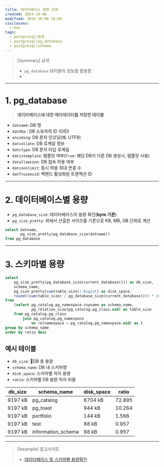 ```yaml
---
title: 데이터베이스 용량 조회
created: 2024-10-06
modified: 2024-10-06 16:04
cssclasses:
  - max
tags:
  - postgresql/용량
  - postgresql/pg_database
  - postgresql/schema
---
```

> [!summary] 요약
> - `pg_database` 테이블의 정보를 활용함
> - 

---
# 1. pg_database
> **데이터베이스에 대한 메타데이터를 저장한 테이블**
- `datname`: DB 명
- `datdba` : DB 소유자의 ID (OID)
- `encoding`: DB 문자 인코딩(예: UTF8)
- `datcollate`: DB 로케일 정보
- `datctype`: DB 문자 타입 로케일
- `datistemplate`: 템플릿 여부(`True`: 해당 DB가 다른 DB 생성시, 템플릿 사용)
- `datallowconn`: DB 접속 허용 여부
- `datconnlimit`: 동시 허용 최대 연결 수
- `datfrozenxid`: 백엔드 활성화된 트랜잭션 ID
---
# 2. 데이터베이스별 용량
- `pg_database_size`: 데이터베이스의 용량 확인(**byte 기준**)
- `pg_size_pretty`: 위에서 산출한 사이즈를 기준으로 KB, MB, GB 단위로 계산
```sql
select datname,
	   pg_size_pretty(pg_database_size(datname))
from pg_database
```
---
# 3. 스키마별 용량
```sql
select 
	pg_size_pretty(pg_database_size(current_database())) as db_size,
	schema_name,
	pg_size_pretty(sum(table_size)::bigint) as disk_space,
	round((sum(table_size) / pg_database_size(current_database())) * 100, 3) as ratio
from 
	(select pg_catalog.pg_namespace.nspname as schema_name,
			pg_relation_size(pg_catalog.pg_class.oid) as table_size
	from pg_catalog.pg_class
		join pg_catalog.pg_namespace
			on relnamespace = pg_catalog.pg_namespace.oid) as t
group by schema_name
order by ratio desc	
```
## 예시 테이블
- `db_size`: DB 총 용량
- `schema_name`: DB 내 스키마명
- `disk_space`: 스키마별 차지 용량
- `ratio`: 스키마별 DB 용량 차지 비율

| db_size | schema_name        | disk_space | ratio  |
| ------- | ------------------ | ---------- | ------ |
| 9197 kB | pg_catalog         | 6704 kB    | 72.895 |
| 9197 kB | pg_toast           | 944 kB     | 10.264 |
| 9197 kB | portfolio          | 144 kB     | 1.566  |
| 9197 kB | test               | 88 kB      | 0.957  |
| 9197 kB | information_schema | 88 kB      | 0.957  |

---
>[!example] 참고사이트
>- [데이터베이스 및 스키마별 용량확인](https://wogus789789.tistory.com/363)
